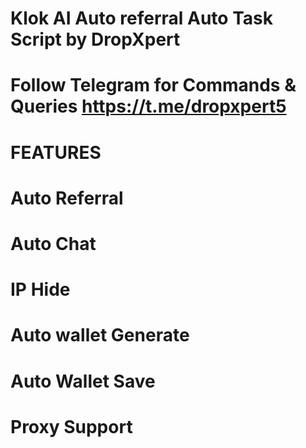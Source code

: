 # Klok AI  Auto referral Auto Task Script by DropXpert
# Follow Telegram for Commands & Queries https://t.me/dropxpert5


# FEATURES 

# Auto Referral
# Auto Chat
# IP Hide
# Auto wallet Generate
# Auto Wallet Save 
# Proxy Support
